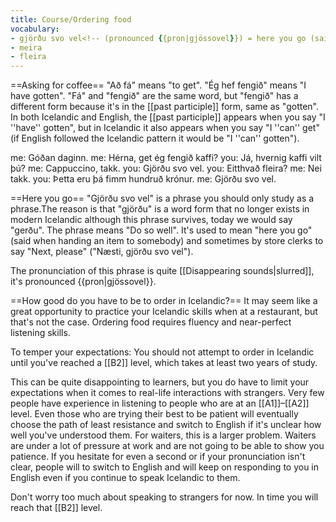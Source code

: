 ```yaml
---
title: Course/Ordering food
vocabulary:
- gjörðu svo vel<!-- (pronounced {{pron|gjössovel}}) = here you go (said when handing an item to somebody)-->
- meira
- fleira
---
```


==Asking for coffee==
"Að fá" means "to get". "Ég hef fengið" means "I have gotten". "Fá" and "fengið" are the same word, but "fengið" has a different form because it's in the [[past participle]] form, same as "gotten". In both Icelandic and English, the [[past participle]] appears when you say "I ''have'' gotten", but in Icelandic it also appears when you say "I ''can'' get" (if English followed the Icelandic pattern it would be "I ''can'' gotten").

me: Góðan daginn.
me: Hérna, get ég fengið kaffi?
you: Já, hvernig kaffi vilt þú?
me: Cappuccino, takk.
you: Gjörðu svo vel.
you: Eitthvað fleira?
me: Nei takk.
you: Þetta eru þá fimm hundruð krónur.
me: Gjörðu svo vel.

==Here you go==
"Gjörðu svo vel" is a phrase you should only study as a phrase.<note>The reason is that "gjörðu" is a word form that no longer exists in modern Icelandic although this phrase survives, today we would say "gerðu". The phrase means "Do so well".</note> It's used to mean "here you go" (said when handing an item to somebody) and sometimes by store clerks to say "Next, please" ("Næsti, gjörðu svo vel").

The pronunciation of this phrase is quite [[Disappearing sounds|slurred]], it's pronounced {{pron|gjössovel}}.

==How good do you have to be to order in Icelandic?==
It may seem like a great opportunity to practice your Icelandic skills when at a restaurant, but that's not the case. Ordering food requires fluency and near-perfect listening skills.

To temper your expectations: You should not attempt to order in Icelandic until you've reached a [[B2]] level, which takes at least two years of study.

This can be quite disappointing to learners, but you do have to limit your expectations when it comes to real-life interactions with strangers. Very few people have experience in listening to people who are at an [[A1]]–[[A2]] level. Even those who are trying their best to be patient will eventually choose the path of least resistance and switch to English if it's unclear how well you've understood them. For waiters, this is a larger problem. Waiters are under a lot of pressure at work and are not going to be able to show you patience. If you hesitate for even a second or if your pronunciation isn't clear, people will to switch to English and will keep on responding to you in English even if you continue to speak Icelandic to them.

Don't worry too much about speaking to strangers for now. In time you will reach that [[B2]] level.

